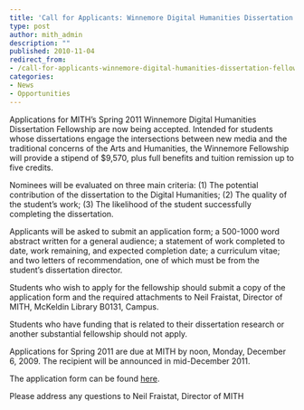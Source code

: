 ```yaml
---
title: 'Call for Applicants: Winnemore Digital Humanities Dissertation Fellowship'
type: post
author: mith_admin
description: ""
published: 2010-11-04
redirect_from: 
- /call-for-applicants-winnemore-digital-humanities-dissertation-fellowship/
categories:
- News
- Opportunities
---
```

Applications for MITH’s Spring 2011 Winnemore Digital Humanities Dissertation Fellowship are now being accepted. Intended for students whose dissertations engage the intersections between new media and the traditional concerns of the Arts and Humanities, the Winnemore Fellowship will provide a stipend of \$9,570, plus full benefits and tuition remission up to five credits.

Nominees will be evaluated on three main criteria: (1) The potential contribution of the dissertation to the Digital Humanities; (2) The quality of the student’s work; (3) The likelihood of the student successfully completing the dissertation.

Applicants will be asked to submit an application form; a 500-1000 word abstract written for a general audience; a statement of work completed to date, work remaining, and expected completion date; a curriculum vitae; and two letters of recommendation, one of which must be from the student’s dissertation director.

Students who wish to apply for the fellowship should submit a copy of the application form and the required attachments to Neil Fraistat, Director of MITH, McKeldin Library B0131, Campus.

Students who have funding that is related to their dissertation research or another substantial fellowship should not apply.

Applications for Spring 2011 are due at MITH by noon, Monday, December 6, 2009. The recipient will be announced in mid-December 2011.

The application form can be found [here](http://mith.umd.edu/community/fellowships/winnemore-fellows/ "Winnemore Digital Humanities Dissertation Fellows Program").[](http://mith.umd.edu/community/fellowships/winnemore-fellows/ "Winnemore Digital Humanities Dissertation Fellows Program")

Please address any questions to Neil Fraistat, Director of MITH
